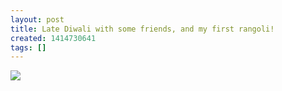 ```yaml
---
layout: post
title: Late Diwali with some friends, and my first rangoli!
created: 1414730641
tags: []
---
```

![](http://33.media.tumblr.com/61c5a811610a0ae3880a58d517047c25/tumblr_neal5djOwU1rsr8w3o1_500.jpg)


